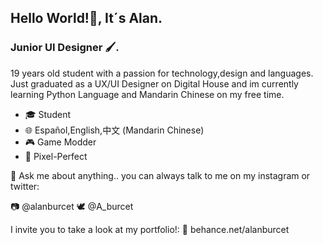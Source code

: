 ## Hello World!👋, It´s Alan.

### Junior UI Designer 🖌.

19 years old student with a passion for technology,design and languages. 
Just graduated as a UX/UI Designer on Digital House and im currently learning Python Language and Mandarin Chinese on my free time.

- 🎓 Student
- 🌐 Español,English,中文 (Mandarin Chinese)
- 🎮 Game Modder
- 📐 Pixel-Perfect


💬 Ask me about anything.. you can always talk to me on my instagram or twitter:

📷 @alanburcet
🕊️ @A_burcet

I invite you to take a look at my portfolio!:
📘 behance.net/alanburcet
